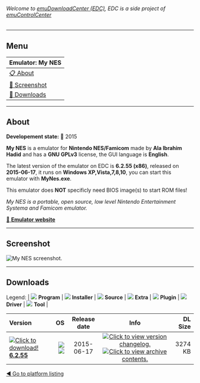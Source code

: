 ###### Welcome to [emuDownloadCenter (EDC)](https://github.com/PhoenixInteractiveNL/emuDownloadCenter/wiki/), EDC is a side project of [emuControlCenter](https://github.com/PhoenixInteractiveNL/emuControlCenter/wiki/)
***
## Menu
| **Emulator: My NES** |
|:---------|
| [:clipboard: About](#about) |
| [:sunrise: Screenshot](#screenshot) |
| [:floppy_disk: Downloads](#downloads) |
***
## About
**Developement state:** :large_blue_circle: 2015

**My NES** is a emulator for **Nintendo NES/Famicom** made by **Ala Ibrahim Hadid** and has a **GNU GPLv3** license, the GUI language is **English**.

The latest version of the emulator on EDC is **6.2.55 (x86)**, released on **2015-06-17**, it runs on **Windows XP,Vista,7,8,10**, you can start this emulator with **MyNes.exe**.

This emulator does **NOT** specificly need BIOS image(s) to start ROM files!

_My NES is a portable, open source, low level Nintendo Entertainment Systema and Famicom emulator._

[:link: **Emulator website**](http://sourceforge.net/projects/mynes/)
***
## Screenshot
![](https://raw.githubusercontent.com/PhoenixInteractiveNL/emuDownloadCenter/master/hooks/mynes/emulator_screen_01.jpg "My NES screenshot.")
***
## Downloads
Legend: | 
![](https://raw.githubusercontent.com/wiki/PhoenixInteractiveNL/emuDownloadCenter/images_misc/icon_program_24.png) **Program** | 
![](https://raw.githubusercontent.com/wiki/PhoenixInteractiveNL/emuDownloadCenter/images_misc/icon_installer_24.png) **Installer** | 
![](https://raw.githubusercontent.com/wiki/PhoenixInteractiveNL/emuDownloadCenter/images_misc/icon_source_code_24.png) **Source** | 
![](https://raw.githubusercontent.com/wiki/PhoenixInteractiveNL/emuDownloadCenter/images_misc/icon_extra_24.png) **Extra** | 
![](https://raw.githubusercontent.com/wiki/PhoenixInteractiveNL/emuDownloadCenter/images_misc/icon_plugin_24.png) **Plugin** | 
![](https://raw.githubusercontent.com/wiki/PhoenixInteractiveNL/emuDownloadCenter/images_misc/icon_driver_24.png) **Driver** | 
![](https://raw.githubusercontent.com/wiki/PhoenixInteractiveNL/emuDownloadCenter/images_misc/icon_tool_24.png) **Tool** | 
 
| Version | OS | Release date | Info | DL Size |
|:--------|---:|:------------:|:----:|--------:|
| [![](https://raw.githubusercontent.com/wiki/PhoenixInteractiveNL/emuDownloadCenter/images_misc/icon_program_24.png "Click to download!")  **6.2.55**](https://github.com/PhoenixInteractiveNL/edc-repo0004/raw/master/mynes/6.2.55.7z) | ![](https://raw.githubusercontent.com/wiki/PhoenixInteractiveNL/emuDownloadCenter/images_misc/logo_windows_24.png) ![](https://raw.githubusercontent.com/wiki/PhoenixInteractiveNL/emuDownloadCenter/images_misc/icon_32-bit_24.png) | 2015-06-17 | [![](https://raw.githubusercontent.com/wiki/PhoenixInteractiveNL/emuDownloadCenter/images_misc/icon_changelog_24.png "Click to view version changelog.")](https://github.com/PhoenixInteractiveNL/edc-repo0004/blob/master/mynes/6.2.55_changelog.txt) [![](https://raw.githubusercontent.com/wiki/PhoenixInteractiveNL/emuDownloadCenter/images_misc/icon_contents_24.png "Click to view archive contents.")](https://github.com/PhoenixInteractiveNL/edc-repo0004/blob/master/mynes/6.2.55_contents.txt) | 3274 KB |

[:arrow_backward: Go to platform listing](https://github.com/PhoenixInteractiveNL/emuDownloadCenter/wiki/EDC-Platform-List)
